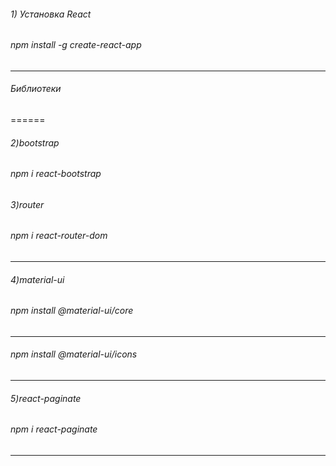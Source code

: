 ###### 1) Установка React
###### npm install -g create-react-app
------


###### Библиотеки
======


###### 2)bootstrap
###### npm i react-bootstrap

###### 3)router
###### npm i react-router-dom
------


######  4)material-ui 
###### npm install @material-ui/core
------
###### npm install @material-ui/icons
------


###### 5)react-paginate
###### npm i react-paginate
------
